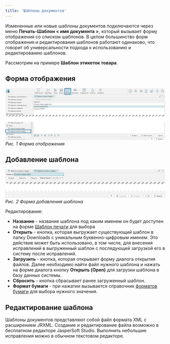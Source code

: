 ```yaml
---
title: 'Шаблоны документов'
---
```


Измененные или новые шаблоны документов подключаются через меню **Печать-Шаблон < имя документа >**, который 
вызывает форму отображения со списком шаблонов. В целом большинство форм отображения и редактирования шаблонов 
работают одинаково, что говорит об универсальности подхода к использованию и редактированию шаблонов.

Рассмотрим на примере **Шаблон этикеток товара**.

## Форма отображения

![](img/printtemplates1.png)<br/>
_Рис. 1 Форма отображения_


## Добавление шаблона

![](img/printtemplates2.png)<br/>
_Рис. 2 Форма добавления шаблона_

Редактирование:
- **Название** - название шаблона под каким именем он будет доступен на форме [Шаблон печати](printdocs.md) для выбора
- **Открыть** - кнопка, которая выгружает существующий шаблон в папку Downloads с уникальным буквенно-цифровым 
  именем. Это действие может быть использовано, в том числе, для внесения исправлений в выгруженный шаблон с 
  последующей загрузкой его в систему после исправлений.  
- **Загрузить** - кнопка, которая открывает форму диалога открытия файлов. Далее необходимо найти файл нужного 
  шаблона и нажать на форме диалога кнопку **Открыть (Open)** для загрузки шаблона в базу данных системы.
- **Сбросить** - кнопка сбрасывает ранее загруженный шаблон.
- **Формат бумаги** - при нажатии вызывается справочник [форматов бумаги](printformats.md) для выбора нужного значения. 


## Редактирование шаблона
Шаблоны документов представляют собой файл формата XML с расширением JRXML. Создание и редактирование файла возможно в
бесплатном редакторе JasperSoft Studio. Выполнить небольшие исправления можно в обычном текстовом редакторе. 
